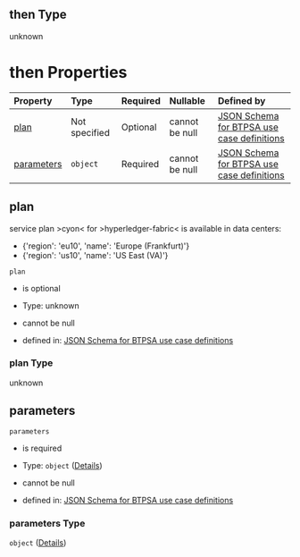 ## then Type

unknown

# then Properties

| Property                  | Type          | Required | Nullable       | Defined by                                                                                                                                                                                                                                                  |
| :------------------------ | :------------ | :------- | :------------- | :---------------------------------------------------------------------------------------------------------------------------------------------------------------------------------------------------------------------------------------------------------- |
| [plan](#plan)             | Not specified | Optional | cannot be null | [JSON Schema for BTPSA use case definitions](btpsa-usecase-properties-services-items-allof-1-then-allof-45-then-allof-2-then-properties-plan.md "undefined#/properties/services/items/allOf/1/then/allOf/45/then/allOf/2/then/properties/plan")             |
| [parameters](#parameters) | `object`      | Required | cannot be null | [JSON Schema for BTPSA use case definitions](btpsa-usecase-properties-services-items-allof-1-then-allof-45-then-allof-2-then-properties-parameters.md "undefined#/properties/services/items/allOf/1/then/allOf/45/then/allOf/2/then/properties/parameters") |

## plan

service plan >cyon< for >hyperledger-fabric< is available in data centers:

*   {'region': 'eu10', 'name': 'Europe (Frankfurt)'}
*   {'region': 'us10', 'name': 'US East (VA)'}

`plan`

*   is optional

*   Type: unknown

*   cannot be null

*   defined in: [JSON Schema for BTPSA use case definitions](btpsa-usecase-properties-services-items-allof-1-then-allof-45-then-allof-2-then-properties-plan.md "undefined#/properties/services/items/allOf/1/then/allOf/45/then/allOf/2/then/properties/plan")

### plan Type

unknown

## parameters



`parameters`

*   is required

*   Type: `object` ([Details](btpsa-usecase-properties-services-items-allof-1-then-allof-45-then-allof-2-then-properties-parameters.md))

*   cannot be null

*   defined in: [JSON Schema for BTPSA use case definitions](btpsa-usecase-properties-services-items-allof-1-then-allof-45-then-allof-2-then-properties-parameters.md "undefined#/properties/services/items/allOf/1/then/allOf/45/then/allOf/2/then/properties/parameters")

### parameters Type

`object` ([Details](btpsa-usecase-properties-services-items-allof-1-then-allof-45-then-allof-2-then-properties-parameters.md))
